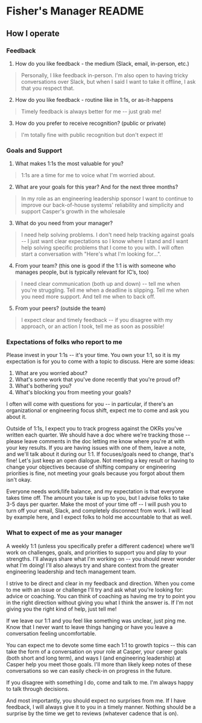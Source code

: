 # Fisher's Manager README

## How I operate

### Feedback

1. How do you like feedback - the medium (Slack, email, in-person, etc.)
> Personally, I like feedback in-person. I'm also open to having tricky conversations over Slack, but when I said I want to take it offline, I ask that you respect that.
2. How do you like feedback - routine like in 1:1s, or as-it-happens
> Timely feedback is always better for me -- just grab me!
3. How do you prefer to receive recognition? (public or private)
> I'm totally fine with public recognition but don't expect it!

### Goals and Support

1. What makes 1:1s the most valuable for you?
> 1:1s are a time for me to voice what I'm worried about.
2. What are your goals for this year? And for the next three months?
> In my role as an engineering leadership sponsor I want to continue to improve our back-of-house systems' reliability and simplicity and support Casper's growth in the wholesale 
3. What do you need from your manager?
> I need help solving problems. I don't need help tracking against goals -- I just want clear expectations so I know where I stand and I want help solving specific problems that I come to you with. I will often start a conversation with "Here's what I'm looking for...".
4. From your team? (this one is good if the 1:1 is with someone who manages people, but is typically relevant for IC’s, too)
> I need clear communication (both up and down) -- tell me when you're struggling. Tell me when a deadline is slipping. Tell me when you need more support. And tell me when to back off.
5. From your peers? (outside the team)
> I expect clear and timely feedback -- if you disagree with my approach, or an action I took, tell me as soon as possible!

### Expectations of folks who report to me

Please invest in your 1:1s -- it's your time. You own your 1:1, so it is my expectation is for you to come with a topic to discuss. Here are some ideas:
1. What are you worried about?
2. What's some work that you've done recently that you're proud of?
3. What's bothering you?
4. What's blocking you from meeting your goals?

I often will come with questions for you -- in particular, if there's an organizational or engineering focus shift, expect me to come and ask you about it.

Outside of 1:1s, I expect you to track progress against the OKRs you've written each quarter. We should have a doc where we're tracking those -- please leave comments in the doc letting me know where you're at with your key results. If you are having issues with one of them, leave a note, and we'll talk about it during our 1:1. If focuses/goals need to change, that's fine! Let's just keep an open dialogue. Not meeting a key result or having to change your objectives because of shifting company or engineering priorities is fine, not meeting your goals because you forgot about them isn't okay.

Everyone needs work/life balance, and my expectation is that everyone takes time off. The amount you take is up to you, but I advise folks to take 3-5 days per quarter. Make the most of your time off -- I will push you to turn off your email, Slack, and completely disconnect from work. I will lead by example here, and I expect folks to hold me accountable to that as well.

### What to expect of me as your manager

A weekly 1:1 (unless you specifically prefer a different cadence) where we’ll work on challenges, goals, and priorities to support you and play to your strengths. I'll always share what I'm working on -- you should never wonder what I'm doing! I'll also always try and share context from the greater engineering leadership and tech management team.

I strive to be direct and clear in my feedback and direction. When you come to me with an issue or challenge I'll try and ask what you're looking for: advice or coaching. You can think of coaching as having me try to point you in the right direction without giving you what I think the answer is. If I'm not giving you the right kind of help, just tell me!

If we leave our 1:1 and you feel like something was unclear, just ping me. Know that I never want to leave things hanging or have you leave a conversation feeling uncomfortable.

You can expect me to devote some time each 1:1 to growth topics -- this can take the form of a conversation on your role at Casper, your career goals (both short and long term), and ways I (and engineering leadership) at Casper help you meet those goals. I'll more than likely keep notes of these conversations so we can easily check-in on progress in the future.

If you disagree with something I do, come and talk to me. I'm always happy to talk through decisions.

And most importantly, you should expect no surprises from me. If I have feedback, I will always give it to you in a timely manner. Nothing should be a surprise by the time we get to reviews (whatever cadence that is on).
